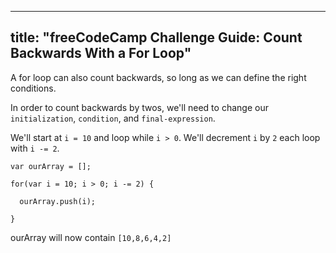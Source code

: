 
---
title: "freeCodeCamp Challenge Guide: Count Backwards With a For Loop"
---

A for loop can also count backwards, so long as we can define the right conditions.

In order to count backwards by twos, we'll need to change our `initialization`, `condition`, and `final-expression`.

We'll start at `i = 10` and loop while `i > 0`. We'll decrement `i` by `2` each loop with `i -= 2`.

    var ourArray = [];

    for(var i = 10; i > 0; i -= 2) {

      ourArray.push(i);

    }

ourArray will now contain `[10,8,6,4,2]`
